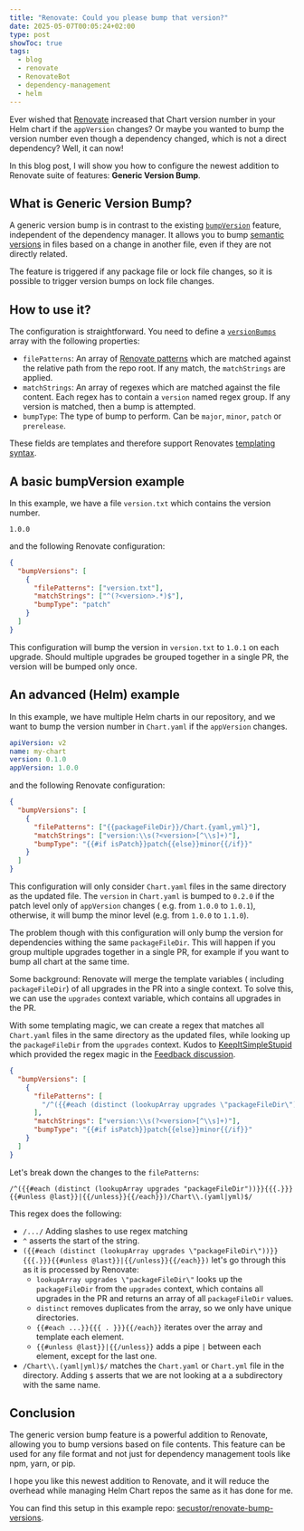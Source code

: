 ```yaml
---
title: "Renovate: Could you please bump that version?"
date: 2025-05-07T00:05:24+02:00
type: post
showToc: true
tags:
  - blog
  - renovate
  - RenovateBot
  - dependency-management
  - helm
---
```


Ever wished that [Renovate](https://github.com/renovatebot/renovate) increased that Chart version number in your Helm chart if the `appVersion` changes?
Or maybe you wanted to bump the version number even though a dependency changed, which is not a direct dependency?
Well, it can now!

<!--more-->

In this blog post, I will show you how to configure the newest addition to Renovate suite of features: **Generic Version Bump**.

## What is Generic Version Bump?

A generic version bump is in contrast to the existing [`bumpVersion`](https://docs.renovatebot.com/configuration-options/#bumpversion) feature, independent of the dependency manager.
It allows you to bump [semantic versions](https://semver.org/) in files based on a change in another file, even if they are not directly related.

The feature is triggered if any package file or lock file changes, so it is possible to trigger version bumps on lock file changes.

## How to use it?

The configuration is straightforward. You need to define a [`versionBumps`](https://docs.renovatebot.com/configuration-options/#bumpversions) array with the following properties:

- `filePatterns`: An array of [Renovate patterns](https://docs.renovatebot.com/string-pattern-matching/) which are matched against the relative path from the repo root. If any match, the `matchStrings` are applied.
- `matchStrings`: An array of regexes which are matched against the file content. Each regex has to contain a `version` named regex group. If any version is matched, then a bump is attempted.
- `bumpType`: The type of bump to perform. Can be `major`, `minor`, `patch` or `prerelease`.

These fields are templates and therefore support Renovates [templating syntax](https://docs.renovatebot.com/templates/).

## A basic bumpVersion example

In this example, we have a file `version.txt` which contains the version number.

```text title="version.txt"
1.0.0
```

and the following Renovate configuration:

```json title="A very simple bumpVersion example"
{
  "bumpVersions": [
    {
      "filePatterns": ["version.txt"],
      "matchStrings": ["^(?<version>.*)$"],
      "bumpType": "patch"
    }
  ]
}
```

This configuration will bump the version in `version.txt` to `1.0.1` on each upgrade.
Should multiple upgrades be grouped together in a single PR, the version will be bumped only once.

## An advanced (Helm) example

In this example, we have multiple Helm charts in our repository, and we want to bump the version number in `Chart.yaml` if the `appVersion` changes.

```yaml title="Chart.yaml"
apiVersion: v2
name: my-chart
version: 0.1.0
appVersion: 1.0.0
```

and the following Renovate configuration:

```json title="An advanced Helm example"
{
  "bumpVersions": [
    {
      "filePatterns": ["{{packageFileDir}}/Chart.{yaml,yml}"],
      "matchStrings": ["version:\\s(?<version>[^\\s]+)"],
      "bumpType": "{{#if isPatch}}patch{{else}}minor{{/if}}"
    }
  ]
}
```

This configuration will only consider `Chart.yaml` files in the same directory as the updated file.
The `version` in `Chart.yaml` is bumped to `0.2.0` if the patch level only of `appVersion` changes
( e.g. from `1.0.0` to `1.0.1`), otherwise, it will bump the minor level (e.g. from `1.0.0` to `1.1.0`).

The problem though with this configuration will only bump the version for dependencies withing the same `packageFileDir`.
This will happen if you group multiple upgrades together in a single PR, for example if you want to bump all chart at the same time.

Some background: Renovate will merge the template variables ( including `packageFileDir`) of all upgrades in the PR into a single context.
To solve this, we can use the `upgrades` context variable, which contains all upgrades in the PR.

With some templating magic, we can create a regex that matches all `Chart.yaml` files in the same directory as the updated files, while looking up the `packageFileDir` from the `upgrades` context.
Kudos to [KeepItSimpleStupid](https://github.com/KeepItSimpleStupid) which provided the regex magic in the [Feedback discussion](https://github.com/renovatebot/renovate/discussions/35770#discussioncomment-13210022).

```json title="An advanced Helm example with upgrades context"
{
  "bumpVersions": [
    {
      "filePatterns": [
        "/^({{#each (distinct (lookupArray upgrades \"packageFileDir\"))}}{{{.}}}{{#unless @last}}|{{/unless}}{{/each}})/Chart\\.(yaml|yml)$/"
      ],
      "matchStrings": ["version:\\s(?<version>[^\\s]+)"],
      "bumpType": "{{#if isPatch}}patch{{else}}minor{{/if}}"
    }
  ]
}
```

Let's break down the changes to the `filePatterns`:

```text
/^({{#each (distinct (lookupArray upgrades "packageFileDir"))}}{{{.}}}{{#unless @last}}|{{/unless}}{{/each}})/Chart\\.(yaml|yml)$/
```

This regex does the following:

- `/.../` Adding slashes to use regex matching
- `^` asserts the start of the string.
- `({{#each (distinct (lookupArray upgrades \"packageFileDir\"))}}{{{.}}}{{#unless @last}}|{{/unless}}{{/each}})` let's go through this as it is processed by Renovate:
  - `lookupArray upgrades \"packageFileDir\"` looks up the `packageFileDir` from the `upgrades` context, which contains all upgrades in the PR and returns an array of all `packageFileDir` values.
  - `distinct` removes duplicates from the array, so we only have unique directories.
  - `{{#each ...}}{{{ . }}}{{/each}}` iterates over the array and template each element.
  - `{{#unless @last}}|{{/unless}}` adds a pipe `|` between each element, except for the last one.
- `/Chart\\.(yaml|yml)$/` matches the `Chart.yaml` or `Chart.yml` file in the directory. Adding `$` asserts that we are not looking at a a subdirectory with the same name.

## Conclusion

The generic version bump feature is a powerful addition to Renovate, allowing you to bump versions based on file contents.
This feature can be used for any file format and not just for dependency management tools like npm, yarn, or pip.

I hope you like this newest addition to Renovate, and it will reduce the overhead while managing Helm Chart repos the same as it has done for me.

You can find this setup in this example repo: [secustor/renovate-bump-versions](https://github.com/secustor/renovate-bump-versions).
